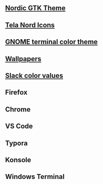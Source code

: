 ## [Nordic GTK Theme](https://www.gnome-look.org/p/1267246/)

## [Tela Nord Icons](https://www.gnome-look.org/p/1279924/)

## [GNOME terminal color theme](https://github.com/nordtheme/gnome-terminal)

## [Wallpapers](/wallpaper)

## [Slack color values](https://www.nordtheme.com/docs/ports/slack/installation)

## Firefox

## Chrome

## VS Code

## Typora

## Konsole

## Windows Terminal
